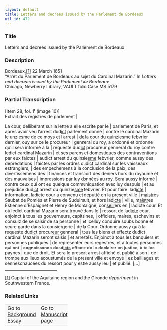 ```yaml
---  
layout: default  
title: Letters and decrees issued by the Parlement de Bordeaux  
utl_id: 472
---
```


### Title

Letters and decrees issued by the Parlement de Bordeaux

### Description

<p>Bordeaux,<a href="#_ftn1" name="_ftnref1" title="" id="_ftnref1">[1]</a> 22 March 1651<br />
“Arrêt du Parlement de Bordeaux au sujet du Cardinal Mazarin.” In <em>Letters and decrees issued by the Parlement de Bordeaux</em><br />
Chicago, Newberry Library, VAULT folio Case MS 5179</p>



### Partial Transcription

<p>[Item 28, fol. 1<sup>r </sup>(image 10)]<br />
Extrait des registres de parlement |</p>
<p>La cour, delliberant sur la lettre à elle escrite par le | parlement de Paris, et après avoir veu l’arrest dud<u>ict</u> parlement donné | contre le cardinal Mazarin le unziesme de ce moys et l’arrest | de la cour du quinziesme febvrier dernier, ouy sur ce le procureur | genneral du roy, a ordonné et ordonne qu’il sera informé à la | requeste dud<u>ict</u> procureur genneral du roy contre ledict cardinal Mazarin | et ses parens et domestiques des contraventions par eux faictes | audict arrest du quinzie<u>sme</u> febvrier, comme aussy des depredations | faictes par les ordres dud<u>ict</u> cardinal sur les vaisseaux estrangiers, | des empechemens à la conclusion de la paix, des divertissemens des | finances et transport des deniers hors du royaume et des mauvaises | impressions par luy données au roy. Sera aussy informé | contre ceux qui ont eu quelque communiquation avec luy despuis | et au prejudice dud<u>ict</u> arrest du quinzie<u>sme</u> febvrier. Et pour faire  lad<u>icte</u> | information, ladicte cour a convenu et deputté en la present ville | m<u>aistr</u>es Saubat de Pomiés et Pierre de Suduirault, et hors lad<u>icte</u> | ville, m<u>aistr</u>es Estienne d’Espaignet et Henry de Montaigne, con<u>seill</u>ers en | ladicte cour. Et où ledict cardinal Mazarin sera trouvé dans le | ressort de lad<u>icte</u> cour, enjoinct à tous les gouverneurs, capitaines, | officiers, maires, eschevins et consulz de se saisir de sa personne | et icelluy conduire soubs bonne et seure garde dans la consiergerie | de la Cour. Ordonne aussy qu’à la requeste dud<u>ic</u>t procur<u>eur</u> genneral | tous les biens et effectz dudict cardinal Mazarin seront saisis | et arrestés. Enjoinct à tous les banquiers et personnes publiques | de representer leurs regestres, et à toutes personnes qui ont | cognoissance desd<u>icts</u> effectz de le declairer en justice, à telles paynes | que de droit. Et sera le present arrest affiché et publié à son | de trompe aux lieux acoustumés de la present ville et envoyé | ez bailliages et senneschaucées du ressort pour y estre aussy leu | et publié. […]</p>
<div>
<hr align="left" size="1" width="33%" /><div id="ftn1">
<p><a href="#_ftnref1" name="_ftn1" title="" id="_ftn1">[1]</a> Capital of the Aquitaine region and the Gironde <em>department</em> in Southwestern France.</p>

</div>
</div>


### Related Links

<table border="0.5" cellpadding="1" cellspacing="1" style="width: 200px; background-color:#F8F8F8;">
    <tbody style="border-color:#ccc">
        <tr style="border-color:#ccc">
            <td>Go to <a href="https://centerfordigitalhumanities.github.io/Newberry-French-paleography/essay/472" target="_blank">Background Essay</a></td>
            <td>Go to <a href="https://centerfordigitalhumanities.github.io/Newberry-French-paleography/www/record.html?id=472" target="_blank">Manuscript</a> page</td>
        </tr>
    </tbody>
</table>
